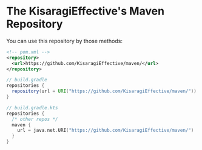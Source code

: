 # The KisaragiEffective's Maven Repository
You can use this repository by those methods:
```xml:pom.xml
<!-- pom.xml -->
<repository>
  <url>https://github.com/KisaragiEffective/maven/</url>
</repository>
```

```groovy
// build.gradle
repositories {
  repository(url = URI("https://github.com/KisaragiEffective/maven/"))
}
```

```kotlin
// build.gradle.kts
repositories {
  /* other repos */
  maven {
    url = java.net.URI("https://github.com/KisaragiEffective/maven/")
  }
}
```
